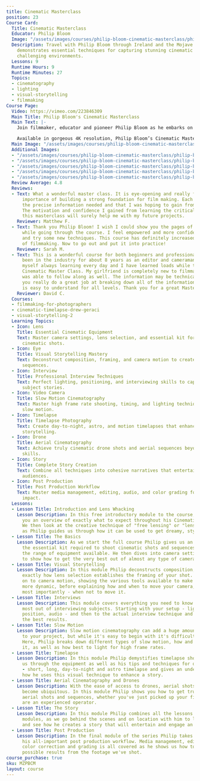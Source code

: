```yaml
---
title: Cinematic Masterclass
position: 23
Course Card:
  Title: Cinematic Masterclass
  Educator: Philip Bloom
  Image: "/assets/images/courses/philip-bloom-cinematic-masterclass/philip-bloom-cinematic-masterclass.jpg"
  Description: Travel with Philip Bloom through Ireland and the Mojave desert as he
    demonstrates essential techniques for capturing stunning cinematic images in various
    challenging environments.
  Lessons: 9
  Runtime Hours: 9
  Runtime Minutes: 27
  Topics:
  - cinematography
  - lighting
  - visual-storytelling
  - filmmaking
Course Page:
  Video: https://vimeo.com/223846309
  Main Title: Philip Bloom's Cinematic Masterclass
  Main Text: |-
    Join filmmaker, educator and pioneer Philip Bloom as he embarks on his most adventurous project to date. From the wind-swept coast of Ireland to the unforgiving heat of the Mojave desert, USA, travel with Philip as he guides you through the art and science of filmmaking, and shares his most important advice for capturing the style of cinematic images that have made him one of the world's most beloved independent filmmakers.

    Available in gorgeous 4K resolution, Philip Bloom’s Cinematic Masterclass is an eight hour journey that will educate, entertain and inspire you.
  Main Image: "/assets/images/courses/philip-bloom-cinematic-masterclass/philip-bloom-cinematic-masterclass-1.jpg"
  Additional Images:
  - "/assets/images/courses/philip-bloom-cinematic-masterclass/philip-bloom-cinematic-masterclass-2.jpg"
  - "/assets/images/courses/philip-bloom-cinematic-masterclass/philip-bloom-cinematic-masterclass-3.jpg"
  - "/assets/images/courses/philip-bloom-cinematic-masterclass/philip-bloom-cinematic-masterclass-4.jpg"
  - "/assets/images/courses/philip-bloom-cinematic-masterclass/philip-bloom-cinematic-masterclass-5.jpg"
  - "/assets/images/courses/philip-bloom-cinematic-masterclass/philip-bloom-cinematic-masterclass-6.jpg"
  Review Average: 4.8
  Reviews:
  - Text: What a wonderful master class. It is eye-opening and really focuses on the
      importance of building a strong foundation for film making. Each module has
      the precise information needed and that I was hoping to gain from Philip's perspective.
      The motivation and confidence I gained from learning the critical skills in
      this masterclass will surely help me with my future projects.
    Reviewer: Matthew F.
  - Text: Thank you Philip Bloom! I wish I could show you the pages of notes I wrote
      while going through the course. I feel empowered and more confident to go out
      and try some new techniques. This course has definitely increased my knowledge
      of filmmaking. Now to go out and put it into practice!
    Reviewer: Sarah M.
  - Text: This is a wonderful course for both beginners and professionals. I have
      been in the industry for about 8 years as an editor and cameraman and I find
      myself always learning every day and I have learned loads while taking Philip's
      Cinematic Master Class. My girlfriend is completely new to filmmaking and she
      was able to follow along as well. The information may be technical but Philip
      you really do a great job at breaking down all of the information in a way that
      is easy to understand for all levels. Thank you for a great Masterclass!
    Reviewer: David C.
  Courses:
  - filmmaking-for-photographers
  - cinematic-timelapse-drew-geraci
  - visual-storytelling-2
  Learning Topics:
  - Icon: Lens
    Title: Essential Cinematic Equipment
    Text: Master camera settings, lens selection, and essential kit for professional
      cinematic shots.
  - Icon: Eye
    Title: Visual Storytelling Mastery
    Text: Deconstruct composition, framing, and camera motion to create dynamic, engaging
      sequences.
  - Icon: Interview
    Title: Professional Interview Techniques
    Text: Perfect lighting, positioning, and interviewing skills to capture compelling
      subject stories.
  - Icon: Video Camera
    Title: Slow Motion Cinematography
    Text: Master high frame rate shooting, timing, and lighting techniques for impactful
      slow motion.
  - Icon: Timelapse
    Title: Timelapse Photography
    Text: Create day-to-night, astro, and motion timelapses that enhance narrative
      storytelling.
  - Icon: Drone
    Title: Aerial Cinematography
    Text: Achieve truly cinematic drone shots and aerial sequences beyond basic operator
      skills.
  - Icon: Story
    Title: Complete Story Creation
    Text: Combine all techniques into cohesive narratives that entertain and engage
      audiences.
  - Icon: Post Production
    Title: Post Production Workflow
    Text: Master media management, editing, audio, and color grading for maximum footage
      impact.
  Lessons:
  - Lesson Title: Introduction and Lens Whacking
    Lesson Description: In this free introductory module to the course, Philip gives
      you an overview of exactly what to expect throughout his Cinematic Masterclass.
      We then look at the creative technique of "free lensing" or "lens whacking"
      as Philip guides us through how it can be used to get dreamy, stylised shots.
  - Lesson Title: The Basics
    Lesson Description: As we start the full course Philip gives us an overview of
      the essential kit required to shoot cinematic shots and sequences, as well as
      the range of equipment available. He then dives into camera settings and setup
      to show how to get the very best out of almost any type of camera.
  - Lesson Title: Visual Storytelling
    Lesson Description: In this module Philip deconstructs composition, showing you
      exactly how lens selection establishes the framing of your shot. He then moves
      on to camera motion, showing the various tools available to make your shots
      more dynamic, before explaining how and when to move your camera, and perhaps
      most importantly - when not to move it.
  - Lesson Title: Interviews
    Lesson Description: This module covers everything you need to know to get the
      most out of interviewing subjects. Starting with your setup - lighting, camera
      position, audio - and then to the actual interview technique and how to get
      the best results.
  - Lesson Title: Slow Motion
    Lesson Description: Slow motion cinematography can add a huge amount of impact
      to your project, but while it's easy to begin with it's difficult to master.
      Here, Philip breaks down different types of slow motion, how and when to use
      it, as well as how best to light for high frame rates.
  - Lesson Title: Timelapse
    Lesson Description: In this module Philip demystifies timelapse shots. He steps
      us through the equipment as well as his tips and techniques for of all styles
      - short, long, day-to-night and astro timelapse and gives an understanding of
      how he uses this visual technique to enhance a story.
  - Lesson Title: Aerial Cinematography and Drones
    Lesson Description: With the ease of access to drones, aerial shots have almost
      become ubiquitous. In this module Philip shows you how to get truly cinematic
      aerial shots and sequences, whether you've just picked up your first drone or
      are an experienced operator.
  - Lesson Title: The Story
    Lesson Description: In this module Philip combines all the lessons of the previous
      modules, as we go behind the scenes and on location with him to learn his process,
      and see how he creates a story that will entertain and engage an audience.
  - Lesson Title: Post Production
    Lesson Description: In the final module of the series Philip takes us through
      his all-important post production workflow. Media management, editing, audio,
      color correction and grading is all covered as he shows us how to get the best
      possible results from the footage we've shot.
course_purchase: true
sku: MZPBCM
layout: course
---
```


